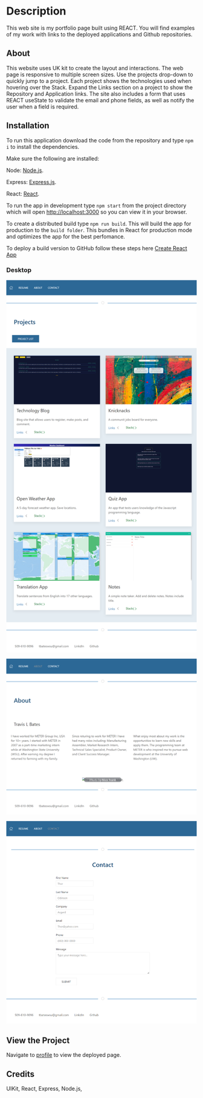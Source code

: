# <profile>

# Description

This web site is my portfolio page built using REACT. You will find examples of my work with links to the deployed applications and Github repositories.

## About

This website uses UK kit to create the layout and interactions. The web page is responsive to multiple screen sizes. Use the projects drop-down to quickly jump to a project. Each project shows the technologies used when hovering over the Stack. Expand the Links section on a project to show the Repository and Application links. The site also includes a form that uses REACT useState to validate the email and phone fields, as well as notify the user when a field is required.

## Installation

To run this application download the code from the repository and type `npm i` to install the dependencies.

Make sure the following are installed:

Node: [Node.js](https://nodejs.org/en/download/).

Express: [Express.js](https://www.npmjs.com/package/express).

React: [React](https://www.npmjs.com/package/react).

To run the app in development type `npm start` from the project directory which will open [http://localhost:3000](http://localhost:3000) so you can view it in your browser.

To create a distributed build type `npm run build`. This will build the app for production to the `build folder`. This bundles in React for production mode and optimizes the app for the best perfomance.

To deploy a build version to GitHub follow these steps here [Create React App](https://create-react-app.dev/docs/deployment/#github-pages)

### Desktop

![Home](./src/assets/home_01.png)

![About](./src/assets/about_01.png)

![Contact](./src/assets/contact_01.png)

## View the Project

Navigate to [profile](https://levisgaragegroupinc.github.io/Profile_v2/) to view the deployed page.

## Credits

UIKit, React, Express, Node.js,
